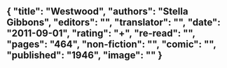 {
 "title": "Westwood",
 "authors": "Stella Gibbons",
 "editors": "",
 "translator": "",
 "date": "2011-09-01",
 "rating": "+",
 "re-read": "",
 "pages": "464",
 "non-fiction": "",
 "comic": "",
 "published": "1946",
 "image": ""
}
---


